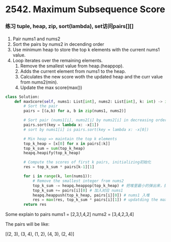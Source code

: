 # 2542. Maximum Subsequence Score

### 练习 tuple, heap, zip, sort(lambda), set访问pairs[][]

####
1. Pair nums1 and nums2
2. Sort the pairs by nums2 in decending order
3. Use minimum heap to store the top k elements with the current nums1 value.
4. Loop iterates over the remaining elements.
   1. Remove the smallest value from heap.(heappop).
   2. Adds the current element from nums1 to the heap.
   3. Calculates the new score woth the updated heap and the curr value from nums2(min).
   4. Update the max score(max())
``` python
class Solution:
    def maxScore(self, nums1: List[int], nums2: List[int], k: int) -> int:
        # Sort the pair
        pairs = [(a,b) for a, b in zip(nums1, nums2)]

        # Sort pair (nums1[i], nums2[i] by nums2[i] in decreasing order, so need to use -x[1])
        pairs.sort(key = lambda x: -x[1])
        # sort by nums1[i] is pairs.sort(key = lambda x: -x[0])

        # Min heap => maintain the top k elements
        top_k_heap = [x[0] for x in pairs[:k]]
        top_k_sum = sum(top_k_heap)
        heapq.heapify(top_k_heap)

        # Compute the scores of first k pairs, initializing初始化
        res = top_k_sum * pairs[k-1][1]

        for i in range(k, len(nums1)):
            # Remove the smallest integer from nums2
            top_k_sum -= heapq.heappop(top_k_heap) # 把堆里最小的弹出来，把当前对应的 num1 加进去，不管多大都得加进去，因为有在用 num2 的数值
            top_k_sum += pairs[i][0] # 加入对应 nums1
            heapq.heappush(top_k_heap, pairs[i][0]) # nums1 入堆
            res = max(res, top_k_sum * pairs[i][1]) # updatding the max result
        return res
```

Some explain to pairs
nums1 = [2,3,1,4,2]
nums2 = [3,4,2,3,4]

The pairs will be like:

[(2, 3), (3, 4), (1, 2), (4, 3), (2, 4)]
